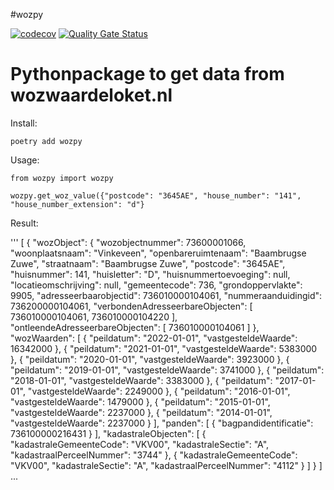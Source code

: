 #wozpy

[![codecov](https://codecov.io/gh/wpeterw/wozpy/graph/badge.svg?token=RZRGLN432W)](https://codecov.io/gh/wpeterw/wozpy)
[![Quality Gate Status](https://sonar.randombits.nl/api/project_badges/measure?project=wozpy&metric=alert_status&token=sqb_2339051b02256716cd52bed1a33d1065c76d0fef)](https://sonar.randombits.nl/dashboard?id=wozpy)

# Pythonpackage to get data from wozwaardeloket.nl

Install:

```
poetry add wozpy
```
Usage:

```
from wozpy import wozpy

wozpy.get_woz_value({"postcode": "3645AE", "house_number": "141", "house_number_extension": "d"}

```

Result:

'''
[
    {
        "wozObject": {
            "wozobjectnummer": 73600001066,
            "woonplaatsnaam": "Vinkeveen",
            "openbareruimtenaam": "Baambrugse Zuwe",
            "straatnaam": "Baambrugse Zuwe",
            "postcode": "3645AE",
            "huisnummer": 141,
            "huisletter": "D",
            "huisnummertoevoeging": null,
            "locatieomschrijving": null,
            "gemeentecode": 736,
            "grondoppervlakte": 9905,
            "adresseerbaarobjectid": 736010000104061,
            "nummeraanduidingid": 736200000104061,
            "verbondenAdresseerbareObjecten": [
                736010000104061,
                736010000104220
            ],
            "ontleendeAdresseerbareObjecten": [
                736010000104061
            ]
        },
        "wozWaarden": [
            {
                "peildatum": "2022-01-01",
                "vastgesteldeWaarde": 16342000
            },
            {
                "peildatum": "2021-01-01",
                "vastgesteldeWaarde": 5383000
            },
            {
                "peildatum": "2020-01-01",
                "vastgesteldeWaarde": 3923000
            },
            {
                "peildatum": "2019-01-01",
                "vastgesteldeWaarde": 3741000
            },
            {
                "peildatum": "2018-01-01",
                "vastgesteldeWaarde": 3383000
            },
            {
                "peildatum": "2017-01-01",
                "vastgesteldeWaarde": 2249000
            },
            {
                "peildatum": "2016-01-01",
                "vastgesteldeWaarde": 1479000
            },
            {
                "peildatum": "2015-01-01",
                "vastgesteldeWaarde": 2237000
            },
            {
                "peildatum": "2014-01-01",
                "vastgesteldeWaarde": 2237000
            }
        ],
        "panden": [
            {
                "bagpandidentificatie": 736100000216431
            }
        ],
        "kadastraleObjecten": [
            {
                "kadastraleGemeenteCode": "VKV00",
                "kadastraleSectie": "A",
                "kadastraalPerceelNummer": "3744"
            },
            {
                "kadastraleGemeenteCode": "VKV00",
                "kadastraleSectie": "A",
                "kadastraalPerceelNummer": "4112"
            }
        ]
    }
]
...
